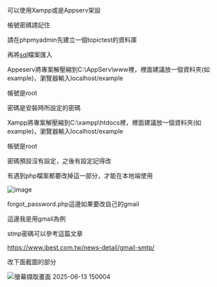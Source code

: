 可以使用Xampp或是Appserv架設

帳號密碼請記住

請在phpmyadmin先建立一個topictest的資料庫

再將[sql](https://github.com/Skes98055/cvfms/blob/01467feca77a55659af2e1adce451c16f5fb47b5/topictest.sql)檔案匯入

Appeserv將專案解壓縮到C:\AppServ\www裡，裡面建議放一個資料夾(如example)，瀏覽器輸入localhost/example

帳號是root

密碼是安裝時所設定的密碼

Xampp將專案解壓縮到C:\xampp\htdocs裡，裡面建議放一個資料夾(如example)，瀏覽器輸入localhost/example

帳號是root

密碼預設沒有設定，之後有設定記得改

有遇到php檔案都要改掉這一部分，才能在本地端使用

![image](https://github.com/user-attachments/assets/fcaa2a74-b720-4e0e-861d-63eacf783955)

forgot_password.php這邊如果要改自己的gmail

這邊我是用gmail為例

stmp密碼可以參考這篇文章

https://www.ibest.com.tw/news-detail/gmail-smtp/

改下面截圖的部分

![螢幕擷取畫面 2025-06-13 150004](https://github.com/user-attachments/assets/ddeffd98-0d52-4786-b68d-855ebb3b8bd1)

